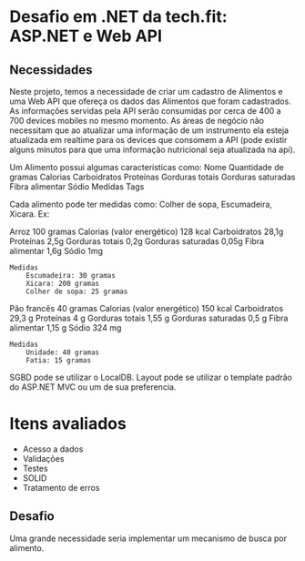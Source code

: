 # Desafio em .NET da tech.fit: ASP.NET e Web API

## Necessidades

Neste projeto, temos a necessidade de criar um cadastro de Alimentos e uma Web API que ofereça os dados das Alimentos que foram cadastrados. As informações servidas pela API serão consumidas por cerca de 400 a 700 devices mobiles no mesmo momento. As áreas de negócio não necessitam que ao atualizar uma informação de um instrumento ela esteja atualizada em realtime para os devices que consomem a API (pode existir alguns minutos para que uma informação nutricional seja atualizada na api).

Um Alimento possui algumas características como: 
    Nome
    Quantidade de gramas
    Calorias
    Carboidratos
    Proteínas
    Gorduras totais
    Gorduras saturadas
    Fibra alimentar
    Sódio
    Medidas
    Tags

Cada alimento pode ter medidas como: Colher de sopa, Escumadeira, Xicara. Ex:

Arroz
    100 gramas
    Calorias (valor energético)	128 kcal
    Carboidratos	28,1g
    Proteínas	2,5g
    Gorduras totais	0,2g
    Gorduras saturadas	0,05g
    Fibra alimentar	1,6g
    Sódio	1mg

    Medidas
        Escumadeira: 30 gramas
        Xicara: 200 gramas
        Colher de sopa: 25 gramas


Pão francês
    40 gramas
    Calorias (valor energético)	150 kcal
    Carboidratos	29,3 g
    Proteínas	4 g
    Gorduras totais	1,55 g
    Gorduras saturadas	0,5 g
    Fibra alimentar	1,15 g
    Sódio	324 mg

    Medidas
        Unidade: 40 gramas
        Fatia: 15 gramas


SGBD pode se utilizar o LocalDB.
Layout pode se utilizar o template padrão do ASP.NET MVC ou um de sua preferencia.

# Itens avaliados #

* Acesso a dados
* Validações
* Testes
* SOLID
* Tratamento de erros

## Desafio

Uma grande necessidade seria implementar um mecanismo de busca por alimento.
